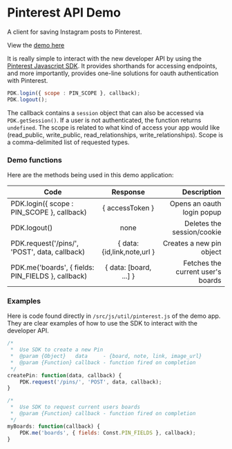 
# Pinterest API Demo

A client for saving Instagram posts to Pinterest.

View the [demo here](http://pinterest.github.io/pinterest-api-demo/)

It is really simple to interact with the new developer API by using the [Pinterest Javascript SDK](http://assets.pinterest.com/sdk/sdk.js). It provides shorthands for accessing endpoints, and more importantly, provides one-line solutions for oauth authentication with Pinterest.

```javascript
PDK.login({ scope : PIN_SCOPE }, callback);
PDK.logout();
```

The callback contains a `session` object that can also be accessed via `PDK.getSession()`. If a user is not authenticated, the function returns `undefined`. The scope is related to what kind of access your app would like (read_public, write_public, read_relationships, write_relationships). Scope is a comma-delimited list of requested types.

### Demo functions
Here are the methods being used in this demo application:

| Code          | Response      | Description  |
| ------------- |:-------------:| ------------:|
| PDK.login({ scope : PIN_SCOPE }, callback)         | { accessToken }            | Opens an oauth login popup |
| PDK.logout()                                       | none                       | Deletes the session/cookie |
| PDK.request('/pins/', 'POST', data, callback)      | { data: {id,link,note,url }| Creates a new pin object   |
| PDK.me('boards', { fields: PIN_FIELDS }, callback) | { data: [board, ...] }     | Fetches the current user's boards |

### Examples
Here is code found directly in `/src/js/util/pinterest.js` of the demo app. They are clear examples of how to use the SDK to interact with the developer API.

```javascript
/*
 *  Use SDK to create a new Pin
 *  @param {Object}   data     - {board, note, link, image_url}
 *  @param {Function} callback - function fired on completion
 */
createPin: function(data, callback) {
    PDK.request('/pins/', 'POST', data, callback);
}
```

```javascript
/*
 *  Use SDK to request current users boards
 *  @param {Function} callback - function fired on completion
 */
myBoards: function(callback) {
    PDK.me('boards', { fields: Const.PIN_FIELDS }, callback);
}
```

